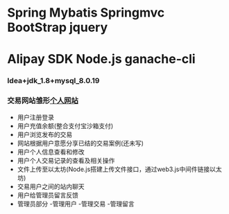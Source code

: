 # Spring Mybatis Springmvc BootStrap jquery
# Alipay SDK  Node.js ganache-cli 
### Idea+jdk_1.8+mysql_8.0.19
### 交易网站雏形[个人网站](http://www.gethere.top)
+ 用户注册登录
+ 用户充值余额(整合支付宝沙箱支付)
+ 用户浏览发布的交易
+ 网站根据用户意愿分享已结的交易案例(还未写)
+ 用户个人信息查看和修改
+ 用户个人交易记录的查看及相关操作
+ 文件上传至以太坊(Node.js搭建上传文件接口，通过web3.js中间件链接以太坊)
+ 交易用户之间的站内聊天
+ 用户给管理员留言反馈
+ 管理员部分
  -管理用户
  -管理交易
  -管理留言

